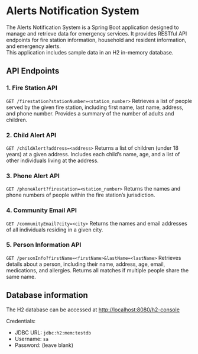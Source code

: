 # Alerts Notification System
The Alerts Notification System is a Spring Boot application designed to manage and retrieve data for emergency services. It provides RESTful API endpoints for fire station information, household and resident information, and emergency alerts.  
This application includes sample data in an H2 in-memory database.
## API Endpoints
### 1. Fire Station API
```GET /firestation?stationNumber=<station_number>```
Retrieves a list of people served by the given fire station, including first name, last name, address, and phone number. Provides a summary of the number of adults and children.
### 2. Child Alert API
```GET /childAlert?address=<address>```
Returns a list of children (under 18 years) at a given address. Includes each child’s name, age, and a list of other individuals living at the address.
### 3. Phone Alert API
```GET /phoneAlert?firestation=<station_number>```
Returns the names and phone numbers of people within the fire station’s jurisdiction.
### 4. Community Email API
```GET /communityEmail?city=<city>```
Returns the names and email addresses of all individuals residing in a given city.
### 5. Person Information API
```GET /personInfo?firstName=<firstName>&lastName=<lastName>```
Retrieves details about a person, including their name, address, age, email, medications, and allergies. Returns all matches if multiple people share the same name.
## Database information
The H2 database can be accessed at [http://localhost:8080/h2-console](http://localhost:8080/h2-console)  

Credentials:
- JDBC URL: `jdbc:h2:mem:testdb`
- Username: `sa`
- Password: (leave blank)
